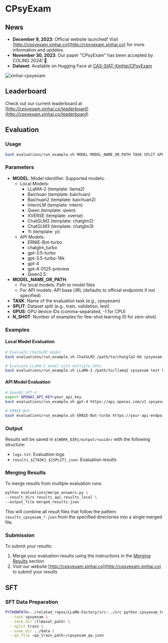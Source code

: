 # CPsyExam

## News
- **December 9, 2023**: Official website launched! Visit [http://cpsyexam.xinhai.co](http://cpsyexam.xinhai.co) for more information and updates.
- **November 30, 2023**: Our paper "CPsyExam" has been accepted by COLING 2024! 🎉
- **Dataset**: Available on Hugging Face at [CAS-SIAT-XinHai/CPsyExam](https://huggingface.co/datasets/CAS-SIAT-XinHai/CPsyExam)

![xinhai-cpsyexam](https://github.com/CAS-SIAT-XinHai/CPsyExam/assets/2136700/e2dd98ed-7090-47c7-aeab-cf58dcb23500)

## Leaderboard
Check out our current leaderboard at [http://cpsyexam.xinhai.co/leaderboard](http://cpsyexam.xinhai.co/leaderboard)

## Evaluation
### Usage
```bash
bash evaluations/run_example.sh MODEL MODEL_NAME_OR_PATH TASK SPLIT GPUS N_SHOT
```

### Parameters
- **MODEL**: Model identifier. Supported models:
  - Local Models:
    - LLaMA-2 (template: llama2)
    - Baichuan (template: baichuan)
    - Baichuan2 (template: baichuan2)
    - InternLM (template: intern)
    - Qwen (template: qwen)
    - XVERSE (template: xverse)
    - ChatGLM2 (template: chatglm2)
    - ChatGLM3 (template: chatglm3)
    - Yi (template: yi)
  - API Models:
    - ERNIE-Bot-turbo
    - chatglm_turbo
    - gpt-3.5-turbo
    - gpt-3.5-turbo-16k
    - gpt-4
    - gpt-4-0125-preview
    - Qwen2.5
- **MODEL_NAME_OR_PATH**: 
  - For local models: Path to model files
  - For API models: API base URL (defaults to official endpoints if not specified)
- **TASK**: Name of the evaluation task (e.g., cpsyexam)
- **SPLIT**: Dataset split (e.g., train, validation, test)
- **GPUS**: GPU device IDs (comma-separated, -1 for CPU)
- **N_SHOT**: Number of examples for few-shot learning (0 for zero-shot)

### Examples
#### Local Model Evaluation
```bash
# Evaluate ChatGLM2 model
bash evaluations/run_example.sh ChatGLM2 /path/to/chatglm2-6b cpsyexam test 0 5

# Evaluate LLaMA-2 model with multiple GPUs
bash evaluations/run_example.sh LLaMA-2 /path/to/llama2 cpsyexam test 0,1 3
```

#### API Model Evaluation
```bash
# OpenAI GPT-4
export OPENAI_API_KEY=your_api_key
bash evaluations/run_example.sh gpt-4 https://api.openai.com/v1 cpsyexam test -1 5

# ERNIE-Bot
bash evaluations/run_example.sh ERNIE-Bot-turbo https://your-api-endpoint cpsyexam test -1 5
```

### Output
Results will be saved in `${WORK_DIR}/output/<uuid>/` with the following structure:
- `logs.txt`: Evaluation logs
- `results_${TASK}_${SPLIT}.json`: Evaluation results

### Merging Results
To merge results from multiple evaluation runs:

```bash
python evaluations/merge_answers.py \
--result_dirs results_api results_local \
--output_file merged_results.json 
```

This will combine all result files that follow the pattern `results_cpsyexam_*.json` from the specified directories into a single merged file.

### Submission
To submit your results:
1. Merge your evaluation results using the instructions in the [Merging Results](#merging-results) section
2. Visit our website [http://cpsyexam.xinhai.co](http://cpsyexam.xinhai.co) to submit your results

## SFT
### SFT Data Preparation
```bash
PYTHONPATH=../related_repos/LLaMA-Factory/src:../src python cpsyexam_to_sft.py \
  --task cpsyexam \
  --task_dir <llmeval_path> \
  --split train \
  --save_dir ../data \
  --qa_file <qa_train_path>/cpsyexam_qa.json
```
